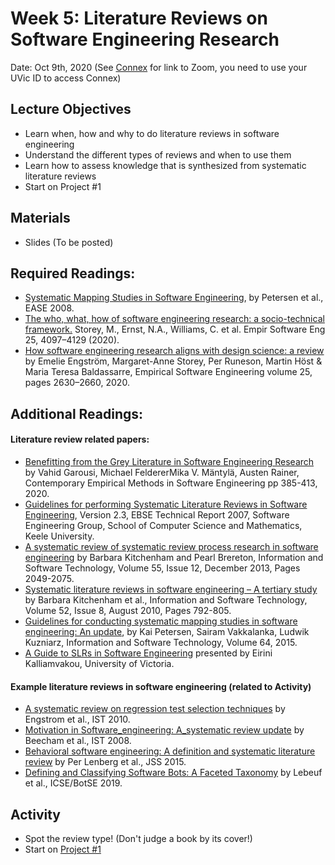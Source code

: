 # Week 5: Literature Reviews on Software Engineering Research

Date: Oct 9th, 2020
(See [Connex]( https://connex.csc.uvic.ca/portal/site/emse2020) for link to Zoom, you need to use your UVic ID to access Connex)

## Lecture Objectives
- Learn when, how and why to do literature reviews in software engineering
- Understand the different types of reviews and when to use them
- Learn how to assess knowledge that is synthesized from systematic literature reviews
- Start on Project #1

## Materials
- Slides (To be posted)

## Required Readings:

- [Systematic Mapping Studies in Software Engineering](http://robertfeldt.net/publications/petersen_ease08_sysmap_studies_in_se.pdf), by Petersen et al., EASE 2008. 
- [The who, what, how of software engineering research: a socio-technical framework.](https://link.springer.com/article/10.1007%2Fs10664-020-09858-z) Storey, M., Ernst, N.A., Williams, C. et al.  Empir Software Eng 25, 4097–4129 (2020).
- [How software engineering research aligns with design science: a review](https://link.springer.com/article/10.1007/s10664-020-09818-7) by Emelie Engström, Margaret-Anne Storey, Per Runeson, Martin Höst & Maria Teresa Baldassarre, Empirical Software Engineering volume 25, pages 2630–2660, 2020.

## Additional Readings:

#### Literature review related papers: 

- [Benefitting from the Grey Literature in Software Engineering Research](https://link.springer.com/chapter/10.1007/978-3-030-32489-6_14) by Vahid Garousi, Michael FeldererMika V. Mäntylä, Austen Rainer, Contemporary Empirical Methods in Software Engineering pp 385-413, 2020.
- [Guidelines for performing Systematic Literature Reviews in Software Engineering](https://www.elsevier.com/__data/promis_misc/525444systematicreviewsguide.pdf), Version 2.3, EBSE Technical Report 2007, 
Software Engineering Group, School of Computer Science and Mathematics, Keele University. 
- [A systematic review of systematic review process research in software engineering](https://www.sciencedirect.com/science/article/pii/S0950584913001560?casa_token=DmP0XP_UAfwAAAAA:hy0GIIiSF463LBaBJclDbON6O8_ZziC0vBjjh3fSk5ANIts9n27pqlwRF1EBMYveKKX7uVn5) by Barbara Kitchenham and Pearl Brereton, Information and Software Technology, Volume 55, Issue 12, December 2013, Pages 2049-2075. 
- [Systematic literature reviews in software engineering – A tertiary study](https://www.sciencedirect.com/science/article/abs/pii/S0950584910000467) by Barbara Kitchenham et al., Information and Software Technology, Volume 52, Issue 8, August 2010, Pages 792-805.
- [Guidelines for conducting systematic mapping studies in software engineering: An update](https://www.sciencedirect.com/science/article/abs/pii/S0950584915000646?casa_token=1NlNiXiuApIAAAAA:b-fpb6OC_wS53TAxSfrd3FN389IhBiUb1nyjtgooz4V0tqqO9hJVPjmBYuRaXJOXqbP9Kgn0), by Kai Petersen, Sairam Vakkalanka, Ludwik Kuzniarz, Information and Software Technology, Volume 64, 2015.
- [A Guide to SLRs in Software Engineering](https://research-seminar.github.io/slides/EiriniKalliamvakou_SystematicLiteratureReviews.pdf) presented by Eirini Kalliamvakou, University of Victoria. 

#### Example literature reviews in software engineering (related to Activity)

- [A systematic review on regression test selection techniques](https://portal.research.lu.se/portal/files/4288476/3738217.pdf) by Engstrom et al., IST 2010.
- [Motivation in Software_engineering: A_systematic review update](https://www.researchgate.net/publication/260734375_Motivation_in_software_engineering_A_systematic_review_update) by Beecham et al., IST 2008.
- [Behavioral software engineering: A definition and systematic literature review](https://www.sciencedirect.com/science/article/abs/pii/S0164121215000989) by Per Lenberg et al., JSS 2015.
- [Defining and Classifying Software Bots: A Faceted Taxonomy](https://alexeyza.com/pdf/botse2019invited.pdf) by Lebeuf et al., ICSE/BotSE 2019.

## Activity 
- Spot the review type! (Don't judge a book by its cover!)
- Start on [Project #1](requirements.md#project1)
